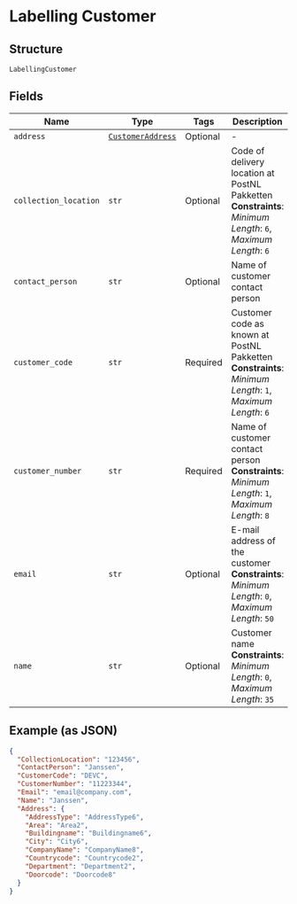 
# Labelling Customer

## Structure

`LabellingCustomer`

## Fields

| Name | Type | Tags | Description |
|  --- | --- | --- | --- |
| `address` | [`CustomerAddress`](../../doc/models/customer-address.md) | Optional | - |
| `collection_location` | `str` | Optional | Code of delivery location at PostNL Pakketten<br>**Constraints**: *Minimum Length*: `6`, *Maximum Length*: `6` |
| `contact_person` | `str` | Optional | Name of customer contact person |
| `customer_code` | `str` | Required | Customer code as known at PostNL Pakketten<br>**Constraints**: *Minimum Length*: `1`, *Maximum Length*: `6` |
| `customer_number` | `str` | Required | Name of customer contact person<br>**Constraints**: *Minimum Length*: `1`, *Maximum Length*: `8` |
| `email` | `str` | Optional | E-mail address of the customer<br>**Constraints**: *Minimum Length*: `0`, *Maximum Length*: `50` |
| `name` | `str` | Optional | Customer name<br>**Constraints**: *Minimum Length*: `0`, *Maximum Length*: `35` |

## Example (as JSON)

```json
{
  "CollectionLocation": "123456",
  "ContactPerson": "Janssen",
  "CustomerCode": "DEVC",
  "CustomerNumber": "11223344",
  "Email": "email@company.com",
  "Name": "Janssen",
  "Address": {
    "AddressType": "AddressType6",
    "Area": "Area2",
    "Buildingname": "Buildingname6",
    "City": "City6",
    "CompanyName": "CompanyName8",
    "Countrycode": "Countrycode2",
    "Department": "Department2",
    "Doorcode": "Doorcode8"
  }
}
```

